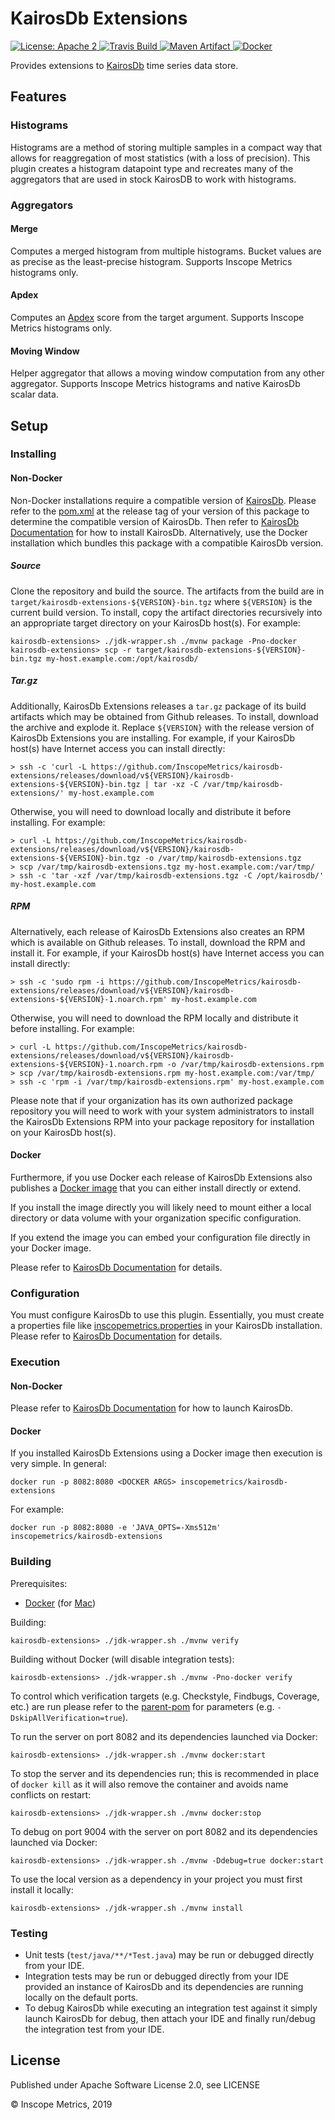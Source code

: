 KairosDb Extensions
===================

<a href="https://raw.githubusercontent.com/InscopeMetrics/kairosdb-extensions/master/LICENSE">
    <img src="https://img.shields.io/hexpm/l/plug.svg"
         alt="License: Apache 2">
</a>
<a href="https://travis-ci.com/InscopeMetrics/kairosdb-extensions/">
    <img src="https://travis-ci.com/InscopeMetrics/kairosdb-extensions.svg?branch=master"
         alt="Travis Build">
</a>
<a href="http://search.maven.org/#search%7Cga%7C1%7Cg%3A%22io.inscopemetrics.kairosdb%22%20a%3A%22kairosdb-extensions%22">
    <img src="https://img.shields.io/maven-central/v/io.inscopemetrics.kairosdb/kairosdb-extensions.svg"
         alt="Maven Artifact">
</a>
<a href="https://hub.docker.com/r/inscopemetrics/kairosdb-extensions">
    <img src="https://img.shields.io/docker/pulls/inscopemetrics/kairosdb-extensions.svg" alt="Docker">
</a>

Provides extensions to [KairosDb](https://kairosdb.github.io/) time series data store.

Features
--------

### Histograms

Histograms are a method of storing multiple samples in a compact way that allows for
reaggregation of most statistics (with a loss of precision). This plugin creates a histogram
datapoint type and recreates many of the aggregators that are used in stock KairosDB to work
with histograms.

### Aggregators

#### Merge

Computes a merged histogram from multiple histograms. Bucket values are as precise as the
least-precise histogram. Supports Inscope Metrics histograms only.

#### Apdex

Computes an [Apdex](https://en.wikipedia.org/wiki/Apdex) score from the target argument.
Supports Inscope Metrics histograms only.

#### Moving Window

Helper aggregator that allows a moving window computation from any other aggregator.
Supports Inscope Metrics histograms and native KairosDb scalar data.

Setup
-----

### Installing

#### Non-Docker

Non-Docker installations require a compatible version of [KairosDb](https://kairosdb.github.io/). Please refer to the
[pom.xml](pom.xml) at the release tag of your version of this package to determine the compatible version of KairosDb. Then refer to
[KairosDb Documentation](https://kairosdb.github.io/docs/build/html/index.html) for how to install KairosDb. Alternatively, use the
Docker installation which bundles this package with a compatible KairosDb version.

##### Source

Clone the repository and build the source. The artifacts from the build are in `target/kairosdb-extensions-${VERSION}-bin.tgz`
where `${VERSION}` is the current build version. To install, copy the artifact directories recursively into an
appropriate target directory on your KairosDb host(s). For example:

    kairosdb-extensions> ./jdk-wrapper.sh ./mvnw package -Pno-docker
    kairosdb-extensions> scp -r target/kairosdb-extensions-${VERSION}-bin.tgz my-host.example.com:/opt/kairosdb/

##### Tar.gz

Additionally, KairosDb Extensions releases a `tar.gz` package of its build artifacts which may be obtained from Github releases. To install,
download the archive and explode it. Replace `${VERSION}` with the release version of KairosDb Extensions you are installing.
For example, if your KairosDb host(s) have Internet access you can install directly:

    > ssh -c 'curl -L https://github.com/InscopeMetrics/kairosdb-extensions/releases/download/v${VERSION}/kairosdb-extensions-${VERSION}-bin.tgz | tar -xz -C /var/tmp/kairosdb-extensions/' my-host.example.com

Otherwise, you will need to download locally and distribute it before installing. For example:

    > curl -L https://github.com/InscopeMetrics/kairosdb-extensions/releases/download/v${VERSION}/kairosdb-extensions-${VERSION}-bin.tgz -o /var/tmp/kairosdb-extensions.tgz
    > scp /var/tmp/kairosdb-extensions.tgz my-host.example.com:/var/tmp/
    > ssh -c 'tar -xzf /var/tmp/kairosdb-extensions.tgz -C /opt/kairosdb/' my-host.example.com

##### RPM

Alternatively, each release of KairosDb Extensions also creates an RPM which is available on Github releases. To install,
download the RPM and install it. For example, if your KairosDb host(s) have Internet access you can install
directly:

    > ssh -c 'sudo rpm -i https://github.com/InscopeMetrics/kairosdb-extensions/releases/download/v${VERSION}/kairosdb-extensions-${VERSION}-1.noarch.rpm' my-host.example.com

Otherwise, you will need to download the RPM locally and distribute it before installing. For example:

    > curl -L https://github.com/InscopeMetrics/kairosdb-extensions/releases/download/v${VERSION}/kairosdb-extensions-${VERSION}-1.noarch.rpm -o /var/tmp/kairosdb-extensions.rpm
    > scp /var/tmp/kairosdb-extensions.rpm my-host.example.com:/var/tmp/
    > ssh -c 'rpm -i /var/tmp/kairosdb-extensions.rpm' my-host.example.com

Please note that if your organization has its own authorized package repository you will need to work with your system
administrators to install the KairosDb Extensions RPM into your package repository for installation on your KairosDb
host(s).

#### Docker

Furthermore, if you use Docker each release of KairosDb Extensions also publishes a [Docker image](https://hub.docker.com/r/inscopemetrics/kairosdb-extensions/)
that you can either install directly or extend.

If you install the image directly you will likely need to mount either a local directory or data volume with your
organization specific configuration.

If you extend the image you can embed your configuration file directly in your Docker image.

Please refer to [KairosDb Documentation](https://kairosdb.github.io/docs/build/html/index.html) for details.

### Configuration

You must configure KairosDb to use this plugin. Essentially, you must create a properties file like [inscopemetrics.properties](config/inscopemetrics.properties)
in your KairosDb installation. Please refer to [KairosDb Documentation](https://kairosdb.github.io/docs/build/html/index.html) for details.

### Execution

#### Non-Docker

Please refer to [KairosDb Documentation](https://kairosdb.github.io/docs/build/html/index.html) for how to launch KairosDb.

#### Docker

If you installed KairosDb Extensions using a Docker image then execution is very simple. In general:

    docker run -p 8082:8080 <DOCKER ARGS> inscopemetrics/kairosdb-extensions

For example:

    docker run -p 8082:8080 -e 'JAVA_OPTS=-Xms512m' inscopemetrics/kairosdb-extensions

### Building

Prerequisites:
* [Docker](http://www.docker.com/) (for [Mac](https://docs.docker.com/docker-for-mac/))

Building:

    kairosdb-extensions> ./jdk-wrapper.sh ./mvnw verify

Building without Docker (will disable integration tests):

    kairosdb-extensions> ./jdk-wrapper.sh ./mvnw -Pno-docker verify

To control which verification targets (e.g. Checkstyle, Findbugs, Coverage, etc.) are run please refer to the
[parent-pom](https://github.com/InscopeMetrics/parent-pom) for parameters (e.g. `-DskipAllVerification=true`).

To run the server on port 8082 and its dependencies launched via Docker:

    kairosdb-extensions> ./jdk-wrapper.sh ./mvnw docker:start

To stop the server and its dependencies run; this is recommended in place of `docker kill` as it will also remove the
container and avoids name conflicts on restart:

    kairosdb-extensions> ./jdk-wrapper.sh ./mvnw docker:stop

To debug on port 9004 with the server on port 8082 and its dependencies launched via Docker:

    kairosdb-extensions> ./jdk-wrapper.sh ./mvnw -Ddebug=true docker:start

To use the local version as a dependency in your project you must first install it locally:

    kairosdb-extensions> ./jdk-wrapper.sh ./mvnw install

### Testing

* Unit tests (`test/java/**/*Test.java`) may be run or debugged directly from your IDE.
* Integration tests may be run or debugged directly from your IDE provided an instance of KairosDb and its
dependencies are running locally on the default ports.
* To debug KairosDb while executing an integration test against it simply launch KairosDb for debug,
then attach your IDE and finally run/debug the integration test from your IDE.

License
-------

Published under Apache Software License 2.0, see LICENSE

&copy; Inscope Metrics, 2019

